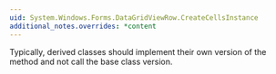 ```yaml
---
uid: System.Windows.Forms.DataGridViewRow.CreateCellsInstance
additional_notes.overrides: *content
---
```


<p>Typically, derived classes should implement their own version of the <xref href="System.Windows.Forms.DataGridViewRow.CreateCellsInstance"></xref> method and not call the base class version.</p>


